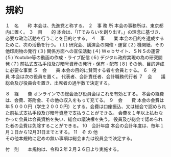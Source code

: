 # 規約

１　名　　称	本会は、先進党と称する。
２　事 務 所	本会の事務所は、東京都内に置く。
３　目　　的	本会は、「ITでみらいを創り出す。」の理念に基づき、
必要な政治活動を行うことを目的とする。
４　事　　業	本会の目的を達成するために、次の活動を行う。
(１)	研究会、講演会の開催・運営
(２)	機関紙、その他印刷物の発行
(３)	関係方面への宣伝活動
(４)	Ｗｅｂサイト、ＳＮＳの運営
(５)	Youtube等の動画の作成・ライブ配信
(６)	デジタル政府実現の為の研究開発
(７)	前払式支払手段及び暗号資産の発行・保有・配布
(８)	その他、目的達成に必要な事業
５　会　　員	本会の目的に賛同する者を会員とする。
６　役　　員	本会は次の役員を置く。
代表者、会計責任者、会計職務代行者
７　会　　議	総会及び役員会を置き、出席者の過半数で決定する。

８　経　　費
	オンラインでの総会及び役員会はこれを有効とする。
本会の経費は、会費、寄附金、その他の収入をもって充てる。
９　会　　費	本会の会費は年５０００円（学生２０００円）とする。会費は口座振込、又は総会で認められた前払式支払手段及び暗号資産で支払うことができる。
会費を１年以上払わなかった会員は会員資格を失い、総会の議決権を失う。
役員及び総会で認められた者の会費は免除することができる。
10　会計年度	本会の会計年度は、毎年１月１日から12月31日までとする。
11　そ の 他	
その他本規約に定めの無い事項は総会または役員会で決定する。

付　則　　本規約は、令和２年２月２６日より実施する。
